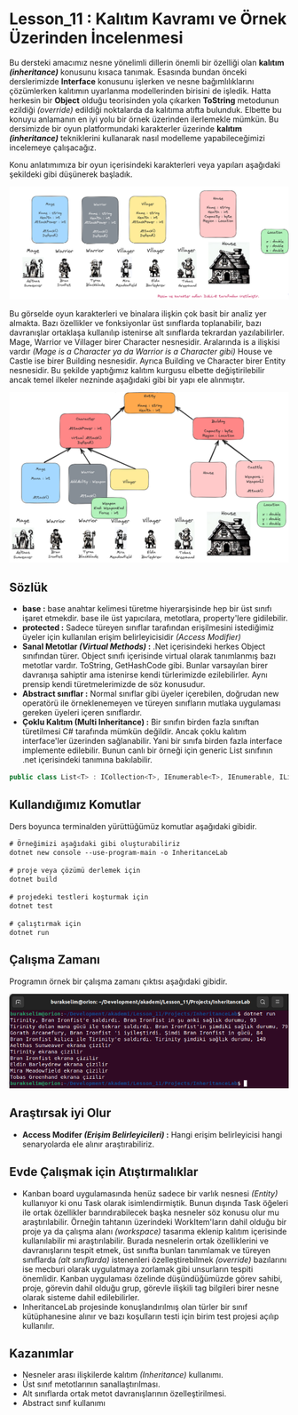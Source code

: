 # Lesson_11 : Kalıtım Kavramı ve Örnek Üzerinden İncelenmesi

Bu dersteki amacımız nesne yönelimli dillerin önemli bir özelliği olan **kalıtım _(inheritance)_** konusunu kısaca tanımak. Esasında bundan önceki derslerimizde **Interface** konusunu işlerken ve nesne bağımlılıklarını çözümlerken kalıtımın uyarlanma modellerinden birisini de işledik. Hatta herkesin bir **Object** olduğu teorisinden yola çıkarken **ToString** metodunun ezildiği _(override)_ edildiği noktalarda da kalıtıma atıfta bulunduk. Elbette bu konuyu anlamanın en iyi yolu bir örnek üzerinden ilerlemekle mümkün. Bu dersimizde bir oyun platformundaki karakterler üzerinde **kalıtım _(inheritance)_** tekniklerini kullanarak nasıl modelleme yapabileceğimizi incelemeye çalışacağız.

Konu anlatımımıza bir oyun içerisindeki karakterleri veya yapıları aşağıdaki şekildeki gibi düşünerek başladık.

![inheritance_01.png](inheritance_01.png)

Bu görselde oyun karakterleri ve binalara ilişkin çok basit bir analiz yer almakta. Bazı özellikler ve fonksiyonlar üst sınıflarda toplanabilir, bazı davranışlar ortaklaşa kullanılıp istenirse alt sınıflarda tekrardan yazılabilirler. Mage, Warrior ve Villager birer Character nesnesidir. Aralarında is a ilişkisi vardır _(Mage is a Character ya da Warrior is a Character gibi)_ House ve Castle ise birer Building nesnesidir. Ayrıca Building ve Character birer Entity nesnesidir. Bu şekilde yaptığımız kalıtım kurgusu elbette değiştirilebilir ancak temel ilkeler nezninde aşağıdaki gibi bir yapı ele alınmıştır.

![inheritance_02.png](inheritance_02.png)

## Sözlük

- **base :** base anahtar kelimesi türetme hiyerarşisinde hep bir üst sınıfı işaret etmekdir. base ile üst yapıcılara, metotlara, property'lere gidilebilir.
- **protected :** Sadece türeyen sınıflar tarafından erişilmesini istediğimiz üyeler için kullanılan erişim belirleyicisidir _(Access Modifier)_
- **Sanal Metotlar _(Virtual Methods)_ :** .Net içerisindeki herkes Object sınıfından türer. Object sınıfı içerisinde virtual olarak tanımlanmış bazı metotlar vardır. ToString, GetHashCode gibi. Bunlar varsayılan birer davranışa sahiptir ama istenirse kendi türlerimizde ezilebilirler. Aynı prensip kendi türetmelerimizde de söz konusudur.
- **Abstract sınıflar :** Normal sınıflar gibi üyeler içerebilen, doğrudan new operatörü ile örneklenemeyen ve türeyen sınıfların mutlaka uygulaması gereken üyeleri içeren sınıflardır.
- **Çoklu Kalıtım (Multi Inheritance) :** Bir sınıfın birden fazla sınıftan türetilmesi C# tarafında mümkün değildir. Ancak çoklu kalıtım interface'ler üzerinden sağlanabilir. Yani bir sınıfa birden fazla interface implemente edilebilir. Bunun canlı bir örneği için generic List sınıfının .net içerisindeki tanımına bakılabilir.

```csharp
public class List<T> : ICollection<T>, IEnumerable<T>, IEnumerable, IList<T>, IReadOnlyCollection<T>, IReadOnlyList<T>, ICollection, IList
```

## Kullandığımız Komutlar

Ders boyunca terminalden yürüttüğümüz komutlar aşağıdaki gibidir.

```shell
# Örneğimizi aşağıdaki gibi oluşturabiliriz
dotnet new console --use-program-main -o InheritanceLab

# proje veya çözümü derlemek için
dotnet build

# projedeki testleri koşturmak için
dotnet test

# çalıştırmak için
dotnet run
```

## Çalışma Zamanı

Programın örnek bir çalışma zamanı çıktısı aşağıdaki gibidir.

![inheritance_03.png](inheritance_03.png)

## Araştırsak iyi Olur

- **Access Modifer _(Erişim Belirleyicileri)_ :** Hangi erişim belirleyicisi hangi senaryolarda ele alınır araştırabiliriz.

## Evde Çalışmak için Atıştırmalıklar

- Kanban board uygulamasında henüz sadece bir varlık nesnesi _(Entity)_ kullanıyor ki onu Task olarak isimlendirmiştik. Bunun dışında Task öğeleri ile ortak özellikler barındırabilecek başka nesneler söz konusu olur mu araştırılabilir. Örneğin tahtanın üzerindeki WorkItem'ların dahil olduğu bir proje ya da çalışma alanı _(workspace)_ tasarıma eklenip kalıtım içerisinde kullanılabilir mi araştırılabilir. Burada nesnelerin ortak özelliklerini ve davranışlarını tespit etmek, üst sınıfta bunları tanımlamak ve türeyen sınıflarda _(alt sınıflarda)_ istenenleri özelleştirebilmek _(override)_ bazılarını ise mecburi olarak uygulatmaya zorlamak gibi unsurların tespiti önemlidir. Kanban uygulaması özelinde düşündüğümüzde görev sahibi, proje, görevin dahil olduğu grup, görevle ilişkili tag bilgileri birer nesne olarak sisteme dahil edilebilirler.
- InheritanceLab projesinde konuşlandırılmış olan türler bir sınıf kütüphanesine alınır ve bazı koşulların testi için birim test projesi açılıp kullanılır.

## Kazanımlar

- Nesneler arası ilişkilerde kalıtım _(Inheritance)_ kullanımı.
- Üst sınıf metotlarının sanallaştırılması.
- Alt sınıflarda ortak metot davranışlarının özelleştirilmesi.
- Abstract sınıf kullanımı
  